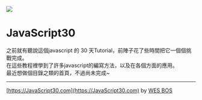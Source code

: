 ![](https://javascript30.com/images/JS3-social-share.png)

# JavaScript30

之前就有聽說這個javascript 的 30 天Tutorial，前陣子花了些時間把它一個個挑戰完成。  
在這些教程裡學到了許多javascript的編寫方法，以及在各個方面的應用。  
最近想做個目錄之類的首頁，不過尚未完成~

* * *

[https://JavaScript30.com](https://JavaScript30.com) 
by [WES BOS](https://wesbos.com/)
